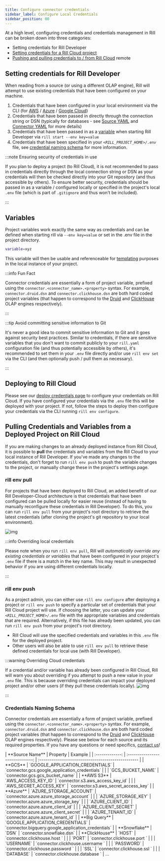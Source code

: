 ```yaml
---
title: Configure connector credentials
sidebar_label: Configure Local Credentials
sidebar_position: 00
---
```

<!-- 
Rill requires credentials to connect to  data sources such as private buckets (S3, GCS, Azure), data warehouses (Snowflake, BigQuery), OLAP engines (ClickHouse, Apache Druid) or other DuckDB sources (MotherDuck). Please refer to the appropriate [connector](../../reference/connectors/connectors.md) and [OLAP engine](../../connect/olap/) page for instructions to configure credentials accordingly. -->

At a high level, configuring credentials and credentials management in Rill can be broken down into three categories:
- Setting credentials for Rill Developer
- [Setting credentials for a Rill Cloud project](/deploy/deploy-credentials)
- [Pushing and pulling credentials to / from Rill Cloud](/manage/project-management/variables-and-credentials)
remote
## Setting credentials for Rill Developer

When reading from a source (or using a different OLAP engine), Rill will attempt to use existing credentials that have been configured on your machine.
1. Credentials that have been configured in your local environment via the CLI (for [AWS](/reference/connectors/s3#local-credentials) / [Azure](/reference/connectors/azure#local-credentials) / [Google Cloud](../../reference/connectors/gcs#rill-developer-local-credentials))
2. Credentials that have been passed in directly through the connection string or DSN (typically for databases - see [Source YAML](../../reference/project-files/sources.md) and [Connector YAML](../../reference/project-files/connectors.md) for more details)
3. Credentials that have been passed in as a [variable](../../deploy/templating.md) when starting Rill Developer via `rill start --env key=value`
4. Credentials that have been specified in your *`<RILL_PROJECT_HOME>/.env`* file, see [credential naming schema](#credentials-naming-schema) for more information.

<!-- For more details, please refer to the corresponding [connector](../../reference/connectors/connectors.md) or [OLAP engine](../../connect/olap/) page. -->

:::note Ensuring security of credentials in use

If you plan to deploy a project (to Rill Cloud), it is not recommended to pass in credentials directly through the local connection string or DSN as your credentials will then be checked directly into your Git repository (and thus accessible by others). To ensure better security, credentials should be passed in as a variable / configured locally or specified in the project's local `.env` file (which is part of `.gitignore` and thus won't be included).

:::


## Variables

Project variables work exactly the same way as credentials and can be defined when starting rill via `--env key=value` or set in the .env file in the project directory.

```bash
variable=xyz
```

This variable will then be usable and referenceable for [templating](../../deploy/templating.md) purposes in the local instance of your project. 

:::info Fun Fact

Connector credentials are essentially a form of project variable, prefixed using the `connector.<connector_name>.<property>` syntax. For example, `connector.druid.dsn` and `connector.clickhouse.dsn` are both hard coded project variables (that happen to correspond to the [Druid](/connect/olap/olap-engines/druid) and [ClickHouse](/connect/olap/olap-engines/clickhouse) OLAP engines respectively).

:::

:::tip Avoid committing sensitive information to Git

It's never a good idea to commit sensitive information to Git and it goes against security best practices. Similar to credentials, if there are sensitive variables that you don't want to commit publicly to your `rill.yaml` configuration file (and thus potentially accessible by others), it's recommended to set them in your `.env` file directly and/or use `rill env set` via the CLI (and then optionally push / pull them as necessary).

:::

## Deploying to Rill Cloud 

Please see our [deploy credentials page](/deploy/deploy-credentials#configure-environmental-variables-and-credentials-for-rill-cloud) to configure your credentials on Rill Cloud. If you have configured your credentials via the `.env` file this will be deployed with your project. If not, follow the steps to deploy then configure your credentials via the CLI running `rill env configure`.



## Pulling Credentials and Variables from a Deployed Project on Rill Cloud

If you are making changes to an already deployed instance from Rill Cloud, it is possible to **pull** the credentials and variables from the Rill Cloud to your local instance of Rill Developer. If you've made any changes to the credentials, don't forget to run `rill env push` to push the variable changes to the project, or manually change these in the project's settings page.

### rill env pull

For projects that have been deployed to Rill Cloud, an added benefit of our Rill Developer-Cloud architecture is that credentials that have been configured can be pulled locally for easier reuse (instead of having to manually reconfigure these credentials in Rill Developer). To do this, you can run `rill env pull` from your project's root directory to retrieve the latest credentials (after cloning the project's git repository to your local environment).

![img](/img/build/credentials/rill-env-pull.png)

:::info Overriding local credentials

Please note when you run `rill env pull`, Rill will *automatically override any existing credentials or variables* that have been configured in your project's `.env` file if there is a match in the key name. This may result in unexpected behavior if you are using different credentials locally.

:::


### rill env push

As a project admin, you can either use `rill env configure` after deploying a project or `rill env push` to specify a particular set of credentials that your Rill Cloud project will use. If choosing the latter, you can update your *`<RILL_PROJECT_HOME>/.env`* file with the appropriate variables and credentials that are required. Alternatively, if this file has already been updated, you can run `rill env push` from your project's root directory.
- Rill Cloud will use the specified credentials and variables in this `.env` file for the deployed project.
- Other users will also be able to use `rill env pull` to retrieve these defined credentials for local use (with Rill Developer).

:::warning Overriding Cloud credentials

If a credential and/or variable has already been configured in Rill Cloud, Rill will warn you about overriding if you attempt to push a new value in your `.env` file. This is because overriding credentials can impact your deployed project and/or other users (if they pull these credentials locally).
![img](/img/build/credentials/rill-env-push.png)


:::


### Credentials Naming Schema 

Connector credentials are essentially a form of project variable, prefixed using the `connector.<connector_name>.<property>` syntax. For example, `connector.druid.dsn` and `connector.clickhouse.dsn` are both hard coded project variables (that happen to correspond to the [Druid](/connect/olap/olap-engines/druid) and [ClickHouse](/connect/olap/olap-engines/clickhouse) OLAP engines respectively). Please see below for each source and its required properties. If you have any questions or need specifics, [contact us](../../contact)! 


<div
    style={{
    width: '100%',
    margin: 'auto',
    padding: '20px',
    textAlign: 'center', 
    display: 'flex', 
    justifyContent: 'center',
    alignItems: 'center'
    }}
>
| **Source Name** |             Property             | Example                                             |
| :-------------: | :------------------------------: | :-------------------------------------------------- |
|     **GCS**     | `GOOGLE_APPLICATION_CREDENTIALS` | `connector.gcs.google_application_credentials`      |
|                 |        `GCS_BUCKET_NAME`         | `connector.gcs.gcs_bucket_name`                     |
|   **AWS S3**    |       `AWS_ACCESS_KEY_ID`        | `connector.s3.aws_access_key_id`                    |
|                 |     `AWS_SECRET_ACCESS_KEY`      | `connector.s3.aws_secret_access_key`                |
|    **Azure**    |     `AZURE_STORAGE_ACCOUNT`      | `connector.azure.azure_storage_account`             |
|                 |       `AZURE_STORAGE_KEY`        | `connector.azure.azure_storage_key`                 |
|                 |        `AZURE_CLIENT_ID`         | `connector.azure.azure_client_id`                   |
|                 |      `AZURE_CLIENT_SECRET`       | `connector.azure.azure_client_secret`               |
|                 |        `AZURE_TENANT_ID`         | `connector.azure.azure_tenant_id`                   |
|  **Big Query**  | `GOOGLE_APPLICATION_CREDENTIALS` | `connector.bigquery.google_application_credentials` |
|  **Snowflake**  |              `DSN`               | `connector.snowflake.dsn`                           |
| **ClickHouse**  |              `HOST`              | `connector.clickhouse.host `                        |
|                 |              `PORT`              | `connector.clickhouse.port `                        |
|                 |            `USERNAME`            | `connector.clickhouse.username `                    |
|                 |            `PASSWORD`            | `connector.clickhouse.password `                    |
|                 |              `SSL`               | `connector.clickhouse.ssl `                         |
|                 |            `DATABASE`            | `connector.clickhouse.database `                    |
...

</div>